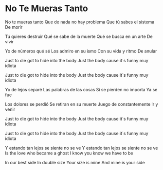 # No Te Mueras Tanto

No te mueras tanto
Que de nada no hay problema
Que tú sabes el sistema
De morir

Tú quieres destruir
Qué se sabe de la muerte
Qué se busca en un arte
De vivir

Yo de números qué sé
Los admiro en su ismo
Con su vida y ritmo
De anular

Just to die got to hide into the body
Just the body cause it´s funny muy idiota

Just to die got to hide into the body
Just the body cause it´s funny muy idiota

Yo de lejos separé
Las palabras de las cosas
Si se pierden no importa
Ya se fue

Los dolores se perdió
Se retiran en su muerte
Juego de constantemente
Ir y venir

Just to die got to hide into the body
Just the body cause it´s funny muy idiota

Just to die got to hide into the body
Just the body cause it´s funny muy idiota

Y estando tan lejos se siente no se ve
Y estando tan lejos se siente no se ve
Is the love who became a ghost
I know you know we have to be

In our best side
In double size
Your size is mine
And mine is your side
